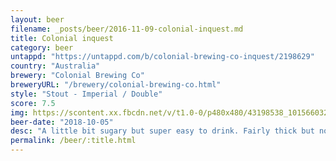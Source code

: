 ```yaml
---
layout: beer
filename: _posts/beer/2016-11-09-colonial-inquest.md
title: Colonial inquest
category: beer
untappd: "https://untappd.com/b/colonial-brewing-co-inquest/2198629"
country: "Australia"
brewery: "Colonial Brewing Co"
breweryURL: "/brewery/colonial-brewing-co.html"
style: "Stout - Imperial / Double"
score: 7.5
img: https://scontent.xx.fbcdn.net/v/t1.0-0/p480x480/43198538_10156603266553745_6131250193691049984_n.jpg?_nc_cat=103&_nc_oc=AQl6J7ZfASs1TtgWBLs3Z_BvsY_1F0le-TYwmxpHgek4A-xavAUhK4K8vWpso1_v9mU&_nc_ht=scontent.xx&oh=0f8a52d2f57d0de0388b6260b5288d5a&oe=5DAC0498
beer-date: "2018-10-05"
desc: "A little bit sugary but super easy to drink. Fairly thick but no really strong flavours"
permalink: /beer/:title.html
---
```

